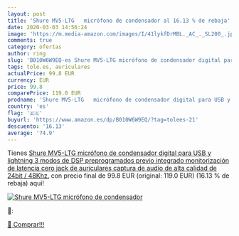 ```yaml
---
layout: post
title: 'Shure MV5-LTG   micrófono de condensador al 16.13 % de rebaja'
date: 2020-03-03 14:56:24
image: 'https://m.media-amazon.com/images/I/41lykfDrMBL._AC_._SL200_.jpg'
comments: true
category: ofertas
author: ring
slug: 'B010W6W9EQ-es Shure MV5-LTG micrófono de condensador digital para USB y...'
tags: tole.es, auriculares
actualPrice: 99.8 EUR
currency: EUR
price: 99.8
comparePrice: 119.0 EUR
prodname: 'Shure MV5-LTG   micrófono de condensador digital para USB y lightning  3 modos de DSP preprogramados  previo integrado  monitorización de latencia cero  jack de auriculares  captura de audio de alta calidad de 24bit / 48Khz.'
country: 'es'
flag: '🇪🇸'
buyurl: 'https://www.amazon.es/dp/B010W6W9EQ/?tag=tolees-21'
descuento: '16.13'
average: '74.9'
---
```


Tienes [Shure MV5-LTG   micrófono de condensador digital para USB y lightning  3 modos de DSP preprogramados  previo integrado  monitorización de latencia cero  jack de auriculares  captura de audio de alta calidad de 24bit / 48Khz.](https://www.amazon.es/dp/B010W6W9EQ/?tag=tolees-21) con precio final de  99.8 EUR (original: 119.0 EUR) (16.13 %  de rebaja) aqui!

[![Shure MV5-LTG   micrófono de condensador](https://m.media-amazon.com/images/I/41lykfDrMBL._AC_._SL200_.jpg)](https://www.amazon.es/dp/B010W6W9EQ/?tag=tolees-21)

🔎:


[🛒 Comprar!!!](https://www.amazon.es/dp/B010W6W9EQ/?tag=tolees-21)
